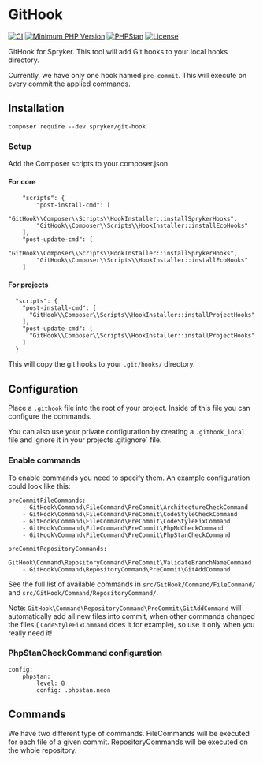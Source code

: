 # GitHook
[![CI](https://github.com/spryker/git-hook/actions/workflows/ci.yml/badge.svg)](https://github.com/spryker/git-hook/actions/workflows/ci.yml)
[![Minimum PHP Version](https://img.shields.io/badge/php-%3E%3D%208.0-8892BF.svg)](https://php.net/)
[![PHPStan](https://img.shields.io/badge/PHPStan-level%208-brightgreen.svg?style=flat)](https://phpstan.org/)
[![License](https://img.shields.io/github/license/spryker/git-hook.svg)](https://packagist.org/packages/spryker/git-hook)

GitHook for Spryker. This tool will add Git hooks to your local hooks directory.

Currently, we have only one hook named `pre-commit`.
This will execute on every commit the applied commands.

## Installation
```
composer require --dev spryker/git-hook
```
### Setup
Add the Composer scripts to your composer.json

#### For core

```
    "scripts": {
        "post-install-cmd": [
        "GitHook\\Composer\\Scripts\\HookInstaller::installSprykerHooks",
        "GitHook\\Composer\\Scripts\\HookInstaller::installEcoHooks"
    ],
    "post-update-cmd": [
        "GitHook\\Composer\\Scripts\\HookInstaller::installSprykerHooks",
        "GitHook\\Composer\\Scripts\\HookInstaller::installEcoHooks"
    ]
```
#### For projects

```
  "scripts": {
    "post-install-cmd": [
      "GitHook\\Composer\\Scripts\\HookInstaller::installProjectHooks"
    ],
    "post-update-cmd": [
      "GitHook\\Composer\\Scripts\\HookInstaller::installProjectHooks"
    ]
  }
```

This will copy the git hooks to your `.git/hooks/` directory.

## Configuration

Place a `.githook` file into the root of your project. Inside of this file you can configure the commands.

You can also use your private configuration by creating a `.githook_local` file and ignore it in your projects .gitignore` file.

### Enable commands

To enable commands you need to specify them. An example configuration could look like this:

```
preCommitFileCommands:
    - GitHook\Command\FileCommand\PreCommit\ArchitectureCheckCommand
    - GitHook\Command\FileCommand\PreCommit\CodeStyleCheckCommand
    - GitHook\Command\FileCommand\PreCommit\CodeStyleFixCommand
    - GitHook\Command\FileCommand\PreCommit\PhpMdCheckCommand
    - GitHook\Command\FileCommand\PreCommit\PhpStanCheckCommand

preCommitRepositoryCommands:
    - GitHook\Command\RepositoryCommand\PreCommit\ValidateBranchNameCommand
    - GitHook\Command\RepositoryCommand\PreCommit\GitAddCommand
```

See the full list of available commands in `src/GitHook/Command/FileCommand/` and `src/GitHook/Command/RepositoryCommand/`.

Note: `GitHook\Command\RepositoryCommand\PreCommit\GitAddCommand` will automatically add all new files into commit, when other commands changed the files ( `CodeStyleFixCommand` does it for example), so use it only when you really need it!

### PhpStanCheckCommand configuration

```
config:
    phpstan:
        level: 8
        config: .phpstan.neon
```

## Commands

We have two different type of commands. FileCommands will be executed for each file of a given commit. RepositoryCommands will be executed on the whole repository.
